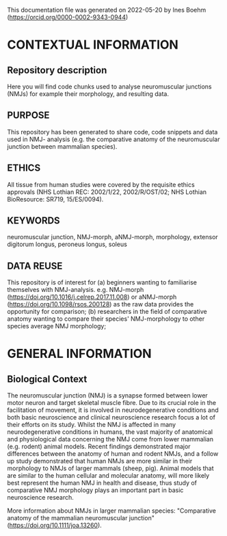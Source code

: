 This documentation file was generated on 2022-05-20 by Ines Boehm 
(https://orcid.org/0000-0002-9343-0944)

# CONTEXTUAL INFORMATION
## Repository description
Here you will find code chunks used to analyse neuromuscular junctions (NMJs) for 
example their morphology, and resulting data.

## PURPOSE
This repository has been generated to share code, code snippets and data used in NMJ-
analysis (e.g. the comparative anatomy of the neuromuscular junction between 
mammalian species).

## ETHICS
All tissue from human studies were covered by the requisite ethics approvals (NHS 
Lothian REC: 2002/1/22, 2002/R/OST/02; NHS Lothian BioResource: SR719, 15/ES/0094).

## KEYWORDS
neuromuscular junction, NMJ-morph, aNMJ-morph, morphology, extensor digitorum longus, 
peroneus longus, soleus

## DATA REUSE
This repository is of interest for (a) beginners wanting to familiarise themselves 
with NMJ-analysis. e.g. NMJ-morph (https://doi.org/10.1016/j.celrep.2017.11.008) 
or aNMJ-morph (https://doi.org/10.1098/rsos.200128) as the raw data provides the 
opportunity for comparison; (b) researchers in the field of comparative anatomy 
wanting to compare their species' NMJ-morphology to other species average NMJ
morphology;

# GENERAL INFORMATION
## Biological Context
The neuromuscular junction (NMJ) is a synapse formed between lower motor neuron 
and target skeletal muscle fibre. Due to its crucial role in the facilitation of 
movement, it is involved in neurodegenerative conditions and both basic neuroscience 
and clinical neuroscience research focus a lot of their efforts on its study. Whilst 
the NMJ is affected in many neurodegenerative conditions in humans, the vast majority 
of anatomical and physiological data concerning the NMJ come from lower mammalian (e.g. 
rodent) animal models. Recent findings demonstrated major differences between the 
anatomy of human and rodent NMJs, and a follow up study demonstrated that human NMJs 
are more similar in their morphology to NMJs of larger mammals (sheep, pig). Animal 
models that are similar to the human cellular and molecular anatomy, will more likely 
best represent the human NMJ in health and disease, thus study of comparative NMJ 
morphology plays an important part in basic neuroscience research.

More information about NMJs in larger mammalian species: "Comparative anatomy of the 
mammalian neuromuscular junction" (https://doi.org/10.1111/joa.13260). 
